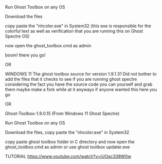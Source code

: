 
Run Ghost Toolbox on any OS

Download the files

copy paste the "nhcolor.exe" in System32 (this exe is responsible for the colorful text as well as verification that you are running this on Ghost Spectre OS)

now open the ghost_toolbox.cmd as admin

boom! there you go!

OR

WINDOWS 11
The ghost toolbox source for version 1.9.1.31 Did not bother to add the files that it checks to see if you are running ghost spectre considering the fact you have the source code you can yourself and grab them maybe make a fork while at it anyways if anyone wanted this here you go

OR

Ghost-Toolbox-1.9.0.15 (From Windows 11 Ghost Spectre)

Run Ghost Toolbox on any OS

Download the files, copy paste the "nhcolor.exe" in System32

copy paste ghost toolbox folder in C directory and now open the ghost_toolbox.cmd as admin or use ghost toolbox updater.exe

TUTORIAL
https://www.youtube.com/watch?v=jUOqc338W0w
